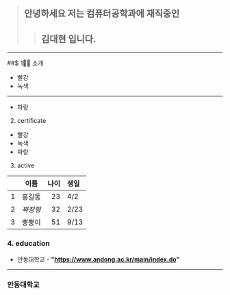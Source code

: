 > ## 안녕하세요 저는 컴퓨터공학과에 재직중인
>> ## 김대현 입니다.

<hr/>

##$ 1🙋‍♀️ 소개

* 빨강
* 녹색
***
* 파랑

2. certificate

* 빨강
* 녹색
* 파랑

3. active

| | 이름 | 나이 | 생일 |
| :-: | :-: | -: | :- |
| 1 | 홍길동 | 23 | 4/2 |
| 2 | *짜장형* | 32 | 2/23|
| 3 | 뿡뿡이 | 51 | 9/13 |

### 4. education

* 안동대학교 - **"https://www.andong.ac.kr/main/index.do"**

<hr/>

### 안동대학교
